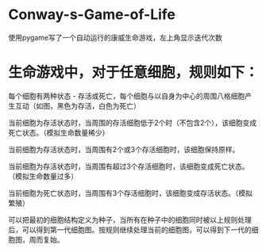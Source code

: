 # Conway-s-Game-of-Life
使用pygame写了一个自动运行的康威生命游戏，左上角显示迭代次数

# 生命游戏中，对于任意细胞，规则如下：
每个细胞有两种状态 - 存活或死亡，每个细胞与以自身为中心的周围八格细胞产生互动（如图，黑色为存活，白色为死亡）

当前细胞为存活状态时，当周围的存活细胞低于2个时（不包含2个），该细胞变成死亡状态。（模拟生命数量稀少）

当前细胞为存活状态时，当周围有2个或3个存活细胞时，该细胞保持原样。

当前细胞为存活状态时，当周围有超过3个存活细胞时，该细胞变成死亡状态。（模拟生命数量过多）

当前细胞为死亡状态时，当周围有3个存活细胞时，该细胞变成存活状态。（模拟繁殖）

可以把最初的细胞结构定义为种子，当所有在种子中的细胞同时被以上规则处理后，可以得到第一代细胞图。按规则继续处理当前的细胞图，可以得到下一代的细胞图，周而复始。
